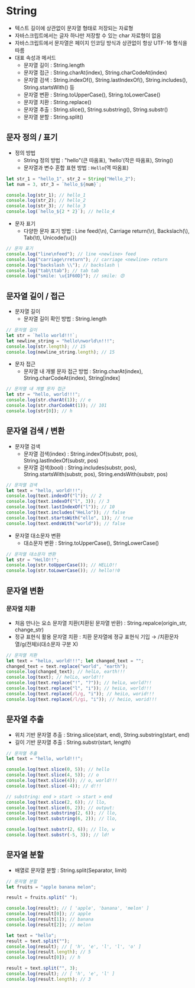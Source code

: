 # String

- 텍스트 길이에 상관없이 문자열 형태로 저장되는 자료형
- 자바스크립트에서는 글자 하나만 저장할 수 있는 char 자료형이 없음
- 자바스크립트에서 문자열은 페이지 인코딩 방식과 상관없이 항상 UTF-16 형식을 따름
- 대표 속성과 메서드
    - 문자열 길이 : String.length
    - 문자열 접근 : String.charAt(index), String.charCodeAt(index)
    - 문자열 검색 : String.indexOf(), String.lastIndexOf(), String.includes(), String.startsWith() 등
    - 문자열 변환 : String.toUpperCase(), String.toLowerCase()
    - 문자열 치환 : String.replace()
    - 문자열 추출 : String.slice(), String.substring(), String.substr()
    - 문자열 분할 : String.split()

## 문자 정의 / 표기

- 정의 방법
    - String 정의 방법 : "hello"(큰 따옴표), 'hello'(작은 따옴표), String()
    - 문자열과 변수 혼합 표현 방법 : `Hello`(역 따옴표)

```jsx
let str_1 = "hello_1", str_2 = String("Hello_2"); 
let num = 3, str_3 = `hello_${num}`;

console.log(str_1); // hello_1
console.log(str_2); // hello_2
console.log(str_3); // hello_3
console.log(`hello_${2 * 2}`); // hello_4
```

- 문자 표기
    - 다양한 문자 표기 방법 : Line feed(\n), Carriage return(\r), Backslach(\\), Tab(\t), Unicode(\u{})

```jsx
// 문자 표기
console.log("line\nfeed"); // line <newline> feed
console.log("carriage\rreturn"); // carriage <newline> return
console.log("backslash \\"); // backslash \
console.log("tab\ttab"); // tab tab
console.log("smile: \u{1F60D}"); // smile: 😍
```

## 문자열 길이 / 접근

- 문자열 길이
    - 문자열 길이 확인 방법 : String.length

```jsx
// 문자열 길이
let str = `hello world!!!`;
let newline_string = "hello\nworld\n!!!"; 
console.log(str.length); // 15
console.log(newline_string.length); // 15
```

- 문자 접근
    - 문자열 내 개별 문자 접근 방법 : String.charAt(index), String.charCodeAt(index), String[index]

```jsx
// 문자열 내 개별 문자 접근
let str = "hello, world!!!";
console.log(str.charAt(1)); // e
console.log(str.charCodeAt(1)); // 101
console.log(str[0]); // h
```

## 문자열 검색 / 변환

- 문자열 검색
    - 문자열 검색(index) : String.indexOf(substr, pos), String.lastIndexOf(substr, pos)
    - 문자열 검색(bool) : String.includes(substr, pos), String.startsWith(substr, pos), String.endsWith(substr, pos)

```jsx
// 문자열 검색
let text = "hello, world!!!";
console.log(text.indexOf("l")); // 2
console.log(text.indexOf("l", 3)); // 3
console.log(text.lastIndexOf("l")); // 10
console.log(text.includes("HeLlo")); // false
console.log(text.startsWith("ello", 1)); // true
console.log(text.endsWith("world")); // false
```

- 문자열 대소문자 변환
    - 대소문자 변환 : String.toUpperCase(), StringLowerCase()

```jsx
// 문자열 대소문자 변환
let str = "HeLlO!!";
console.log(str.toUpperCase()); // HELLO!! 
console.log(str.toLowerCase()); // hello!!0
```

## 문자열 변환

### 문자열 치환

- 처음 만나는 요소 문자열 치환(치환된 문자열 반환) : String.repalce(origin_str, change_str)
- 정규 표현식 활용 문자열 치환 : 치환 문자열에 졍규 표현식 기입 → /치환문자열/g(전체)i(대소문자 구분 X)

```jsx
// 문자열 치환
let text = "helLo, world!!!"; let changed_text = "";
changed_text = text.replace("world", "earth");
console.log(changed_text); // helLo, earth!!!
console.log(text); // helLo, world!!!
console.log(text.replace("!", "?")); // helLo, world?!!
console.log(text.replace("l", "i")); // heiLo, world!!!
console.log(text.replace(/l/g, "i")); // heiLo, worid!!!
console.log(text.replace(/l/gi, "i")); // heiio, worid!!!
```

## 문자열 추출

- 위치 기반 문자열 추출 : String.slice(start, end), String.substring(start, end)
- 길이 기반 문자열 추출 : String.substr(start, length)

```jsx
// 문자열 추출
let text = "hello, world!!!";

console.log(text.slice(0, 5)); // hello
console.log(text.slice(4, 5)); // o
console.log(text.slice(4)); // o, world!!!
console.log(text.slice(-4)); // d!!!

// substring: end > start -> start > end
console.log(text.slice(2, 6)); // llo,
console.log(text.slice(6, 2)); // output:
console.log(text.substring(2, 6)); // llo,
console.log(text.substring(6, 2)); // llo,

console.log(text.substr(2, 6)); // llo, w
console.log(text.substr(-5, 3)); // ld!
```

## 문자열 분할

- 배열로 문자열 분할 : String.split(Separator, limit)

```jsx
// 문자열 분할
let fruits = "apple banana melon"; 

result = fruits.split(" ");

console.log(result); // [ 'apple', 'banana', 'melon' ]
console.log(result[0]); // apple
console.log(result[1]); // banana
console.log(result[2]); // melon

let text = "hello"; 
result = text.split("");
console.log(result); // [ 'h', 'e', 'l', 'l', 'o' ]
console.log(result.length); // 5
console.log(result[0]); // h

result = text.split("", 3);
console.log(result); // [ 'h', 'e', 'l' ] 
console.log(result.length); // 3
```
